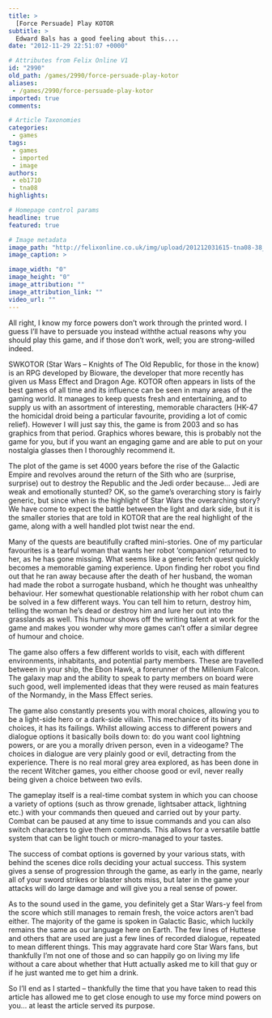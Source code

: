 ```yaml
---
title: >
  [Force Persuade] Play KOTOR
subtitle: >
  Edward Bals has a good feeling about this....
date: "2012-11-29 22:51:07 +0000"

# Attributes from Felix Online V1
id: "2990"
old_path: /games/2990/force-persuade-play-kotor
aliases:
 - /games/2990/force-persuade-play-kotor
imported: true
comments:

# Article Taxonomies
categories:
 - games
tags:
 - games
 - imported
 - image
authors:
 - eb1710
 - tna08
highlights:

# Homepage control params
headline: true
featured: true

# Image metadata
image_path: "http://felixonline.co.uk/img/upload/201212031615-tna08-38_hk47_starwars.jpg"
image_caption: >

image_width: "0"
image_height: "0"
image_attribution: ""
image_attribution_link: ""
video_url: ""
---
```


All right, I know my force powers don’t work through the printed word. I guess I’ll have to persuade you instead withthe actual reasons why you should play this game, and if those don’t work, well; you are strong-willed indeed.

SWKOTOR (Star Wars – Knights of The Old Republic, for those in the know) is an RPG developed by Bioware, the developer that more recently has given us Mass Effect and Dragon Age. KOTOR often appears in lists of the best games of all time and its influence can be seen in many areas of the gaming world. It manages to keep quests fresh and entertaining, and to supply us with an assortment of interesting, memorable characters (HK-47 the homicidal droid being a particular favourite, providing a lot of comic relief). However I will just say this, the game is from 2003 and so has graphics from that period. Graphics whores beware, this is probably not the game for you, but if you want an engaging game and are able to put on your nostalgia glasses then I thoroughly recommend it.

The plot of the game is set 4000 years before the rise of the Galactic Empire and revolves around the return of the Sith who are (surprise, surprise) out to destroy the Republic and the Jedi order because... Jedi are weak and emotionally stunted? OK, so the game’s overarching story is fairly generic, but since when is the highlight of Star Wars the overarching story? We have come to expect the battle between the light and dark side, but it is the smaller stories that are told in KOTOR that are the real highlight of the game, along with a well handled plot twist near the end.

Many of the quests are beautifully crafted mini-stories. One of my particular favourites is a tearful woman that wants her robot ‘companion’ returned to her, as he has gone missing. What seems like a generic fetch quest quickly becomes a memorable gaming experience. Upon finding her robot you find out that he ran away because after the death of her husband, the woman had made the robot a surrogate husband, which he thought was unhealthy behaviour. Her somewhat questionable relationship with her robot chum can be solved in a few different ways. You can tell him to return, destroy him, telling the woman he’s dead or destroy him and lure her out into the grasslands as well. This humour shows off the writing talent at work for the game and makes you wonder why more games can’t offer a similar degree of humour and choice.

The game also offers a few different worlds to visit, each with different environments, inhabitants, and potential party members. These are travelled between in your ship, the Ebon Hawk, a forerunner of the Millenium Falcon. The galaxy map and the ability to speak to party members on board were such good, well implemented ideas that they were reused as main features of the Normandy, in the Mass Effect series.

The game also constantly presents you with moral choices, allowing you to be a light-side hero or a dark-side villain. This mechanice of its binary choices, it has its failings. Whilst allowing access to different powers and dialogue options it basically boils down to: do you want cool lightning powers, or are you a morally driven person, even in a videogame? The choices in dialogue are very plainly good or evil, detracting from the experience. There is no real moral grey area explored, as has been done in the recent Witcher games, you either choose good or evil, never really being given a choice between two evils.

The gameplay itself is a real-time combat system in which you can choose a variety of options (such as throw grenade, lightsaber attack, lightning etc.) with your commands then queued and carried out by your party. Combat can be paused at any time to issue commands and you can also switch characters to give them commands. This allows for a versatile battle system that can be light touch or micro-managed to your tastes.

The success of combat options is governed by your various stats, with behind the scenes dice rolls deciding your actual success. This system gives a sense of progression through the game, as early in the game, nearly all of your sword strikes or blaster shots miss, but later in the game your attacks will do large damage and will give you a real sense of power.

As to the sound used in the game, you definitely get a Star Wars-y feel from the score which still manages to remain fresh, the voice actors aren’t bad either. The majority of the game is spoken in Galactic Basic, which luckily remains the same as our language here on Earth. The few lines of Huttese and others that are used are just a few lines of recorded dialogue, repeated to mean different things. This may aggravate hard core Star Wars fans, but thankfully I’m not one of those and so can happily go on living my life without a care about whether that Hutt actually asked me to kill that guy or if he just wanted me to get him a drink.

So I’ll end as I started – thankfully the time that you have taken to read this article has allowed me to get close enough to use my force mind powers on you… at least the article served its purpose.
